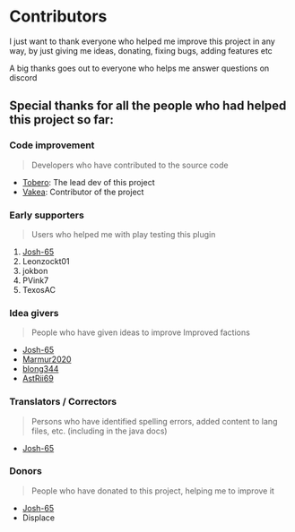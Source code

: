 # Contributors

I just want to thank everyone who helped me improve this project
in any way, by just giving me ideas, donating, fixing bugs, adding features etc

A big thanks goes out to everyone who helps me answer questions on discord

## Special thanks for all the people who had helped this project so far:

### Code improvement

> Developers who have contributed to the source code

* [Tobero](https://github.com/ToberoCat): The lead dev of this project
* [Vakea](https://github.com/NebraskyTheWolf): Contributor of the project

### Early supporters

> Users who helped me with play testing this plugin

1. [Josh-65](https://github.com/Josh-65)
2. Leonzockt01
3. jokbon
4. PVink7
5. TexosAC

### Idea givers

> People who have given ideas to improve Improved factions

* [Josh-65](https://github.com/Josh-65)
* [Marmur2020](https://github.com/Marmur2020)
* [blong344](https://github.com/blong344)
* [AstRii69](https://github.com/AstRii69)

### Translators / Correctors

> Persons who have identified spelling errors, added content to lang files, etc. (including in the java docs)

* [Josh-65](https://github.com/Josh-65)


### Donors

> People who have donated to this project, helping me to improve it

* [Josh-65](https://github.com/Josh-65)
* Displace